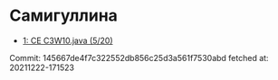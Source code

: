 # Самигуллина
- [1: CE C3W10.java (5/20)](1.md)

Commit: 145667de4f7c322552db856c25d3a561f7530abd
 fetched at: 20211222-171523
